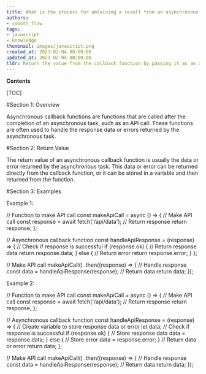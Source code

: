 ```yaml
---
title: What is the process for obtaining a result from an asynchronous callback function?
authors:
- smooth_flow
tags:
- javascript
- knowledge
thumbnail: images/javascript.png
created_at: 2023-02-04 00:00:00
updated_at: 2023-02-04 00:00:00
tldr: Return the value from the callback function by passing it as an argument to a callback function.
---
```


**Contents**

[TOC]

#Section 1: Overview

Asynchronous callback functions are functions that are called after the completion of an asynchronous task, such as an API call. These functions are often used to handle the response data or errors returned by the asynchronous task.

#Section 2: Return Value

The return value of an asynchronous callback function is usually the data or error returned by the asynchronous task. This data or error can be returned directly from the callback function, or it can be stored in a variable and then returned from the function.

#Section 3: Examples

Example 1:

// Function to make API call
const makeApiCall = async () => {
  // Make API call
  const response = await fetch('/api/data');
  // Return response
  return response;
};

// Asynchronous callback function
const handleApiResponse = (response) => {
  // Check if response is successful
  if (response.ok) {
    // Return response data
    return response.data;
  } else {
    // Return error
    return response.error;
  }
};

// Make API call
makeApiCall()
  .then((response) => {
    // Handle response
    const data = handleApiResponse(response);
    // Return data
    return data;
  });

Example 2:

// Function to make API call
const makeApiCall = async () => {
  // Make API call
  const response = await fetch('/api/data');
  // Return response
  return response;
};

// Asynchronous callback function
const handleApiResponse = (response) => {
  // Create variable to store response data or error
  let data;
  // Check if response is successful
  if (response.ok) {
    // Store response data
    data = response.data;
  } else {
    // Store error
    data = response.error;
  }
  // Return data or error
  return data;
};

// Make API call
makeApiCall()
  .then((response) => {
    // Handle response
    const data = handleApiResponse(response);
    // Return data
    return data;
  });
